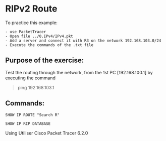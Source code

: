 # RIPv2 Route

To practice this example:
```
- use PacketTracer
- Open file ../0.IPv4/IPv4.pkt
- Add a server and connect it with R3 on the network 192.168.103.0/24
- Execute the commands of the .txt file
```

## Purpose of the exercise:

Test the routing through the network, from the 1st PC [192.168.100.1] by executing the command

> ping 192.168.103.1

## Commands:

```
SHOW IP ROUTE "Search R"

SHOW IP RIP DATABASE
```

Using Utiliser Cisco Packet Tracer 6.2.0
